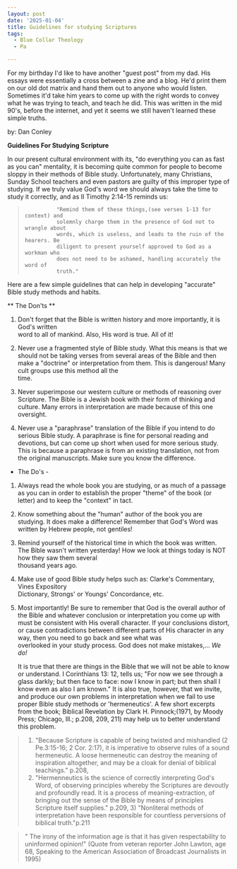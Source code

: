 ```yaml
---
layout: post
date: '2025-01-04'
title: Guidelines for studying Scriptures
tags:
  - Blue Collar Theology
  - Pa

---
```


For my birthday I'd like to have another "guest post" from my dad. His essays were essentially a cross between a zine and a blog. He'd print them on our old dot matrix and hand them 
out to anyone who would listen. Sometimes it'd take him years to come up with the right words to convey what he was trying to teach, and teach he did. This was written in the mid 90's,
before the internet, and yet it seems we still haven't learned these simple truths. 

by: Dan Conley

**Guidelines For Studying Scripture**

In our present cultural environment with its, "do everything you can as fast as you can" mentality, it is becoming quite common for people to become sloppy 
in their methods of Bible study. Unfortunately, many Christians, Sunday School teachers and even pastors are guilty of this improper type of studying. 
If we truly value God's word we should always take the time to study it correctly, and as II Timothy 2:14-15 reminds us:
               
>               "Remind them of these things,(see verses 1-13 for context) and 
>               solemnly charge them in the presence of God not to wrangle about
>               words, which is useless, and leads to the ruin of the hearers. Be
>               diligent to present yourself approved to God as a workman who
>               does not need to be ashamed, handling accurately the word of
>               truth."

Here are a few simple guidelines that can help in developing "accurate" Bible study methods and habits.

** The Don'ts **

1. Don't forget that the Bible is written history and more importantly, it is God's written  
    word to all of mankind. Also, His word is true. All of it!

2. Never use a fragmented style of Bible study. What this means is that we should not 
    be taking verses from several areas of the Bible and then make a "doctrine" or 
    interpretation from them. This is dangerous! Many cult groups use this method all the  
    time. 

3. Never superimpose our western culture or methods of reasoning over Scripture.
    The Bible is a Jewish book with their form of thinking and culture. Many errors in 
    interpretation are made because of this one oversight.

4. Never use a "paraphrase" translation of the Bible if you intend to do serious Bible 
    study. A paraphrase is fine for personal reading and devotions, but can come up short 
    when used for more serious study. This is because a paraphrase is from an existing 
    translation, not from the original manuscripts. Make sure you know the difference.


- The Do's -

1. Always read the whole book you are studying, or as much of a passage as you can in 
    order to establish the proper "theme" of the book (or letter) and to keep the "context" 
    in tact.

2. Know something about the "human" author of the book you are studying. It does make 
    a difference! Remember that God's Word was written by Hebrew people, not gentiles!

3. Remind yourself of the historical time in which the book was written. The Bible wasn't
    written yesterday! How we look at things today is NOT  how they saw them several   
    thousand years ago.

4. Make use of good Bible study helps such as: Clarke's Commentary, Vines Expository   
    Dictionary, Strongs' or Youngs' Concordance, etc.

5. Most importantly! Be sure to remember that God is the overall author of the Bible and 
    whatever conclusion or interpretation you come up with must be consistent with 
    His overall character. If your conclusions distort, or cause contradictions between 
    different parts of His character in any way, then you need to go back and see what was  
    overlooked in your study process. God does not make mistakes,... *We do!*

     It is true that there are things in the Bible that we will not be able to know or understand. I Corinthians 13: 12, tells us; 
"For now we see through a glass darkly; but then face to face: now I know in part; but then shall I know even as also I am known." 
It is also true, however, that we invite, and produce our own problems in interpretation when we fail to use proper Bible study methods 
or 'hermeneutics'. A few short excerpts from the book; Biblical Revelation by Clark H. Pinnock;(1971, by Moody Press; Chicago, 
Ill.; p.208, 209, 211) may help us to better understand this problem.
> 1) "Because Scripture is capable of being twisted and mishandled (2 Pe.3:15-16; 2 Cor. 2:17), it is imperative to 
> observe rules of a sound hermeneutic. A loose hermeneutic can destroy the meaning of inspiration altogether, and may be a 
> cloak for denial of biblical teachings." p.208, 
> 2) "Hermenneutics is the science of correctly interpreting God's Word, of 
> observing principles whereby the Scriptures are devoutly and profoundly read. It is a process of meaning-extraction, of 
> bringing out the sense of the Bible by means of principles Scripture itself supplies." p.209, 3) "Nonliteral methods of 
> interpretation have been responsible for countless perversions of biblical truth."p.211

> " The irony of the information age
> is that it has given respectability
> to uninformed opinion!"
> (Quote from veteran reporter John Lawton, age 68,
> Speaking to the American Association of
> Broadcast Journalists in 1995)
